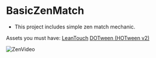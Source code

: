 # BasicZenMatch
- This project includes simple zen match mechanic.

Assets you must have:
[LeanTouch](https://assetstore.unity.com/packages/tools/input-management/lean-touch-30111)
[DOTween (HOTween v2)](https://assetstore.unity.com/packages/tools/animation/dotween-hotween-v2-27676)

![ZenVideo](https://github.com/safakgulpinar/BasicZenMatch/assets/90358778/724bdbce-7941-4855-bd5f-f402a1e099ab)

